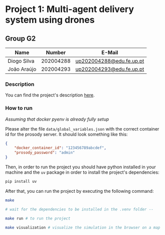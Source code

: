 # Project 1: Multi-agent delivery system using drones

## Group G2

| Name             | Number    | E-Mail             |
| ---------------- | --------- | ------------------ |
| Diogo Silva      | 202004288 | up202004288@edu.fe.up.pt   |
| João Araújo      | 202004293 | up202004293@edu.fe.up.pt   |

### Description

You can find the project's description [here](description/trabalho1.pdf).

### How to run

*Assuming that docker pyenv is already fully setup*

Please alter the file `data/global_variables.json` with the correct container id for the prosody server. It should look something like this:

```json
{
    "docker_container_id": "123456789abcdef",
    "prosody_password": "admin"
}
```

Then, in order to run the project you should have python installed in your machine and the `uv` package in order to install the project's dependencies:
```bash
pip install uv
```

After that, you can run the project by executing the following command:
```bash
make

# wait for the dependencies to be installed in the .venv folder --

make run # to run the project

make visualization # visualize the simulation in the browser on a map
```

